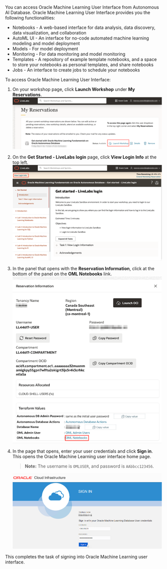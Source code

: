 <!--
    {
        "name":"Sign into Oracle Machine Learning UI - green button",
        "description":"Steps to sign into Oracle Machine Learning UI"
    }
-->

You can access Oracle Machine Learning User Interface from Autonomous AI Database. Oracle Machine Learning User Interface provides you the following functionalities: 

* Notebooks - A web-based interface for data analysis, data discovery, data visualization, and collaboration
* AutoML UI - An interface for no-code automated machine learning modeling and model deployment
* Models - For model deployment
* Monitoring - For data monitoring and model monitoring
* Templates - A repository of example template notebooks, and a space to store your notebooks as personal templates, and share notebooks
* Jobs - An interface to create jobs to schedule your notebooks

To access Oracle Machine Learning User Interface:

1. On your workshop page, click **Launch Workshop** under **My Reservations**.
	![Launch Workshop](images/launch-workshop.png)
2. On the **Get Started - LiveLabs login** page, click **View Login Info** at the top left.
	![ADB in OCI](images/get-started-page-livelabs.png)
3. In the panel that opens with the **Reservation Information**, click at the bottom of the panel on the **OML Notebooks** link.
	![ADB in OCI](images/livelabs-reservation-info.png)
4. In the page that opens, enter your user credentials and click **Sign in**. This opens the Oracle Machine Learning user interface home page.
	> **Note:** The username is `OMLUSER`, and password is `AAbbcc123456`.

	![Oracle Machine Learning UI Sign in page](images/oml-signin-page.png)

	
This completes the task of signing into Oracle Machine Learning user interface.


